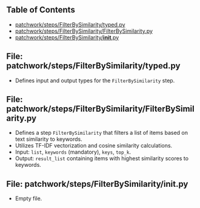 ## Table of Contents

- [patchwork/steps/FilterBySimilarity/typed.py](#patchworkstepsFilterBySimilaritytyped.py)
- [patchwork/steps/FilterBySimilarity/FilterBySimilarity.py](#patchworkstepsFilterBySimilarityFilterBySimilarity.py)
- [patchwork/steps/FilterBySimilarity/__init__.py](#patchworkstepsFilterBySimilarity__init__.py)

## File: patchwork/steps/FilterBySimilarity/typed.py

- Defines input and output types for the `FilterBySimilarity` step.

## File: patchwork/steps/FilterBySimilarity/FilterBySimilarity.py

- Defines a step `FilterBySimilarity` that filters a list of items based on text similarity to keywords.
- Utilizes TF-IDF vectorization and cosine similarity calculations.
- Input: `list`, `keywords` (mandatory), `keys`, `top_k`.
- Output: `result_list` containing items with highest similarity scores to keywords.

## File: patchwork/steps/FilterBySimilarity/__init__.py

- Empty file.